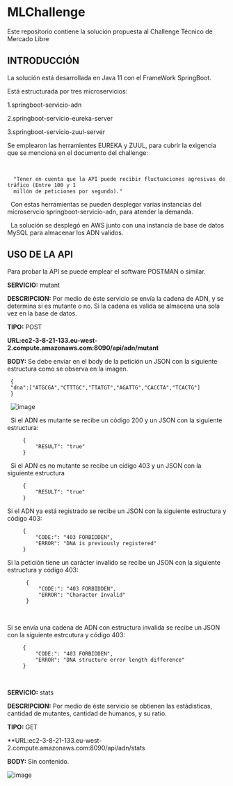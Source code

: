 # MLChallenge
 Este repositorio contiene la solución propuesta al Challenge Técnico de Mercado Libre

## INTRODUCCIÓN

La solución está desarrollada en Java 11 con el FrameWork SpringBoot.
&nbsp;

Está estructurada por tres microservicios:
&nbsp;

1.springboot-servicio-adn
&nbsp;

2.springboot-servicio-eureka-server
&nbsp;

3.springboot-servicio-zuul-server
&nbsp;

Se emplearon las herramientes EUREKA y ZUUL, para cubrir la exigencia que se menciona en el documento del challenge:

&nbsp;

      "Tener en cuenta que la API puede recibir fluctuaciones agresivas de tráfico (Entre 100 y 1
      millón de peticiones por segundo)."


&nbsp;
Con estas herramientas se pueden desplegar varias instancias del microservcio springboot-servicio-adn, para atender la demanda.

&nbsp;
La solución se desplegó en AWS junto con una instancia de base de datos MySQL para almacenar los ADN validos.
&nbsp;

## **USO DE LA API**

Para probar la API se puede emplear el software POSTMAN o similar.
&nbsp;

**SERVICIO:** mutant
&nbsp;

**DESCRIPCION:** Por medio de éste servicio se envía la cadena de ADN, y se determina si es mutante o no. Si la cadena es valida se almacena una sola vez en la base de datos.
&nbsp;

**TIPO:** POST
&nbsp;

**URL:ec2-3-8-21-133.eu-west-2.compute.amazonaws.com:8090/api/adn/mutant**
&nbsp;

**BODY:** Se debe enviar en el body de la petición un JSON con la siguiente estructura como se observa en la imagen.
&nbsp;

     {
     "dna":["ATGCGA","CTTTGC","TTATGT","AGATTG","CACCTA","TCACTG"]
     }


&nbsp;
![image](https://user-images.githubusercontent.com/51220078/113524551-01de7300-9575-11eb-8e65-7de3aeb6ee81.png)

&nbsp;
Si el ADN es mutante se recibe un código 200 y un JSON  con la siguiente estructura:


         {
             "RESULT": "true"
         }

&nbsp;
Si el ADN es no mutante se recibe un cídigo 403 y un JSON con la siguiente estructura
&nbsp;


         {
             "RESULT": "true"
         }

Si el ADN ya está registrado se recibe un JSON con la siguiente estructura y código 403:
&nbsp;

         {
             "CODE:": "403 FORBIDDEN",
             "ERROR": "DNA is previously registered"
         }

Si la petición tiene un carácter invalido se recibe un JSON con la siguiente estructura y código 403:
&nbsp;

          {
              "CODE:": "403 FORBIDDEN",
              "ERROR": "Character Invalid"
          }

&nbsp;

Si se envía una cadena de ADN con estructura invalida se recibe un JSON con la siguiente estrcutura y código 403:
&nbsp;

         {
             "CODE:": "403 FORBIDDEN",
             "ERROR": "DNA structure error length difference"
         }
&nbsp;

**SERVICIO:** stats
&nbsp;

**DESCRIPCION:** Por medio de éste servicio se obtienen las estádisticas, cantidad de mutantes, cantidad de humanos, y su ratio.
&nbsp;

**TIPO:** GET
&nbsp;

**URL:ec2-3-8-21-133.eu-west-2.compute.amazonaws.com:8090/api/adn/stats
&nbsp;

**BODY:** Sin contenido.
&nbsp;

![image](https://user-images.githubusercontent.com/51220078/113524816-d5c3f180-9576-11eb-8dba-6f1ad207b346.png)
